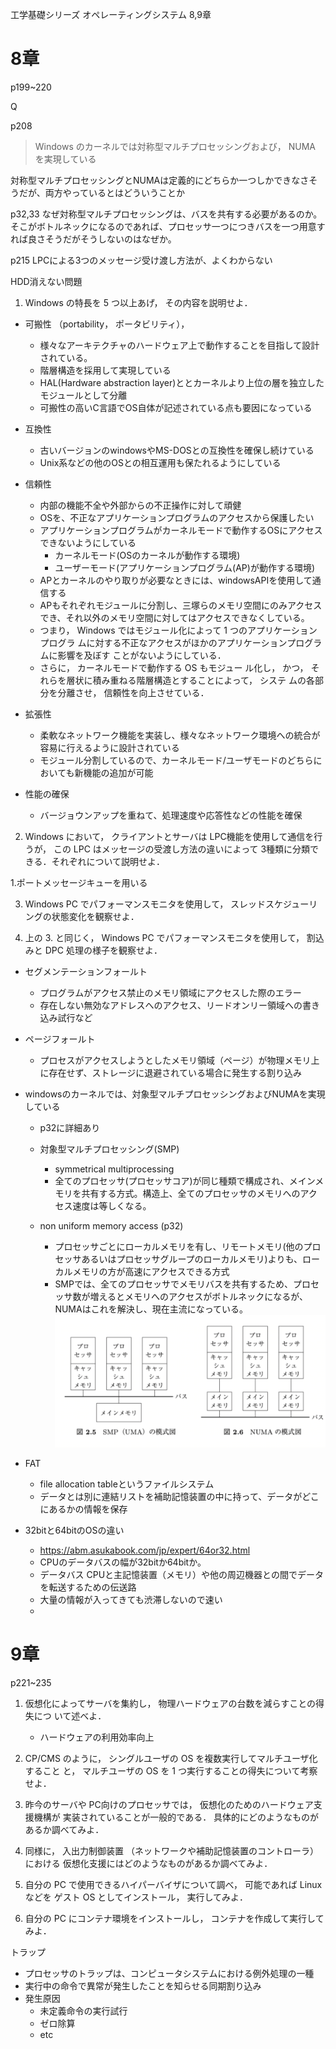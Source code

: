 工学基礎シリーズ オペレーティングシステム 8,9章


# 8章
p199~220

Q

p208
>Windows のカーネルでは対称型マルチプロセッシングおよび， NUMA  を実現している

対称型マルチプロセッシングとNUMAは定義的にどちらか一つしかできなさそうだが、両方やっているとはどういうことか


p32,33
なぜ対称型マルチプロセッシングは、バスを共有する必要があるのか。
そこがボトルネックになるのであれば、プロセッサ一つにつきバスを一つ用意すれば良さそうだがそうしないのはなぜか。


p215
LPCによる3つのメッセージ受け渡し方法が、よくわからない

HDD消えない問題




1. Windows の特長を 5 つ以上あげ， その内容を説明せよ．
- 可搬性 （portability， ポータビリティ），
    - 様々なアーキテクチャのハードウェア上で動作することを目指して設計されている。
    - 階層構造を採用して実現している
    - HAL(Hardware abstraction layer)ととカーネルより上位の層を独立したモジュールとして分離
    - 可搬性の高いC言語でOS自体が記述されている点も要因になっている

- 互換性
    - 古いバージョンのwindowsやMS-DOSとの互換性を確保し続けている
    - Unix系などの他のOSとの相互運用も保たれるようにしている

- 信頼性
    - 内部の機能不全や外部からの不正操作に対して頑健
    - OSを、不正なアプリケーションプログラムのアクセスから保護したい
    - アプリケーションプログラムがカーネルモードで動作するOSにアクセスできないようにしている
        - カーネルモード(OSのカーネルが動作する環境)
        - ユーザーモード(アプリケーションプログラム(AP)が動作する環境)
    - APとカーネルのやり取りが必要なときには、windowsAPIを使用して通信する
    - APもそれぞれモジュールに分割し、三塚らのメモリ空間にのみアクセスでき、それ以外のメモリ空間に対してはアクセスできなくしている。
    - つまり， Windows ではモジュール化によって 1 つのアプリケーションプログラ  ムに対する不正なアクセスがほかのアプリケーションプログラムに影響を及ぼす  ことがないようにしている．
    - さらに， カーネルモードで動作する OS もモジュー  ル化し， かつ， それらを層状に積み重ねる階層構造とすることによって， システ  ムの各部分を分離させ， 信頼性を向上させている． 

- 拡張性
    - 柔軟なネットワーク機能を実装し、様々なネットワーク環境への統合が容易に行えるように設計されている
    - モジュール分割しているので、カーネルモード/ユーザモードのどちらにおいても新機能の追加が可能

- 性能の確保
    - バージョウンアップを重ねて、処理速度や応答性などの性能を確保


2. Windows において， クライアントとサーバは LPC機能を使用して通信を行うが，  この LPC はメッセージの受渡し方法の違いによって 3種類に分類できる．それぞれについて説明せよ．  

1.ポートメッセージキューを用いる




3. Windows PC でパフォーマンスモニタを使用して， スレッドスケジューリングの状態変化を観察せよ．  

4. 上の 3. と同じく， Windows PC でパフォーマンスモニタを使用して， 割込みと DPC  処理の様子を観察せよ． 


- セグメンテーションフォールト
    - プログラムがアクセス禁止のメモリ領域にアクセスした際のエラー
    - 存在しない無効なアドレスへのアクセス、リードオンリー領域への書き込み試行など

- ページフォールト
    - プロセスがアクセスしようとしたメモリ領域（ページ）が物理メモリ上に存在せず、ストレージに退避されている場合に発生する割り込み

- windowsのカーネルでは、対象型マルチプロセッシングおよびNUMAを実現している
    - p32に詳細あり
    - 対象型マルチプロセッシング(SMP)
        - symmetrical multiprocessing
        - 全てのプロセッサ(プロセッサコア)が同じ種類で構成され、メインメモリを共有する方式。構造上、全てのプロセッサのメモリへのアクセス速度は等しくなる。    
        
    - non uniform memory access (p32)
        - プロセッサごとにローカルメモリを有し、リモートメモリ(他のプロセッサあるいはプロセッサグループのローカルメモリ)よりも、ローカルメモリの方が高速にアクセスできる方式
        - SMPでは、全てのプロセッサでメモリバスを共有するため、プロセッサ数が増えるとメモリへのアクセスがボトルネックになるが、NUMAはこれを解決し、現在主流になっている。
    ![alt text](image.png)


- FAT
    - file allocation tableというファイルシステム
    - データとは別に連結リストを補助記憶装置の中に持って、データがどこにあるかの情報を保存

- 32bitと64bitのOSの違い
    - https://abm.asukabook.com/jp/expert/64or32.html
    - CPUのデータバスの幅が32bitか64bitか。
    - データバス
        CPUと主記憶装置（メモリ）や他の周辺機器との間でデータを転送するための伝送路
    - 大量の情報が入ってきても渋滞しないので速い
    - 

# 9章
p221~235

1. 仮想化によってサーバを集約し， 物理ハードウェアの台数を減らすことの得失につ  いて述べよ．
    - ハードウェアの利用効率向上

2. CP/CMS のように， シングルユーザの OS を複数実行してマルチユーザ化すること  と， マルチユーザの OS を 1 つ実行することの得失について考察せよ．  

3. 昨今のサーバや PC向けのプロセッサでは， 仮想化のためのハードウェア支援機構が  実装されていることが一般的である． 具体的にどのようなものがあるか調べてみよ．  

4. 同様に， 入出力制御装置 （ネットワークや補助記憶装置のコントローラ） における  仮想化支援にはどのようなものがあるか調べてみよ．  

5. 自分の PC で使用できるハイパーバイザについて調べ， 可能であれば Linux などを  ゲスト OS としてインストール， 実行してみよ．  

6. 自分の PC にコンテナ環境をインストールし， コンテナを作成して実行してみよ． 


トラップ
- プロセッサのトラップは、コンピュータシステムにおける例外処理の一種
- 実行中の命令で異常が発生したことを知らせる同期割り込み
- 発生原因
    - 未定義命令の実行試行
    - ゼロ除算
    - etc

